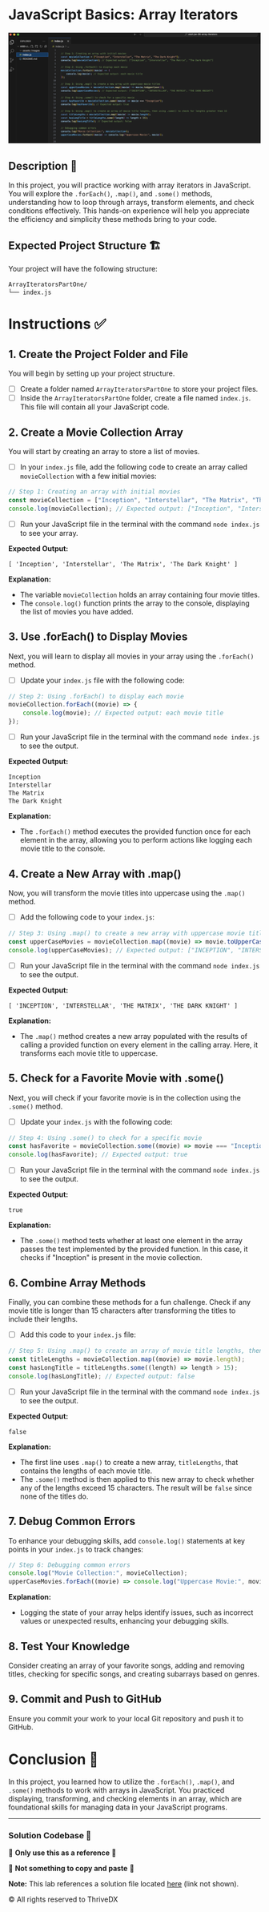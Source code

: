 
# JavaScript Basics: Array Iterators
![Screenshot of the finished webpage](assets/images/complete.png)

## Description 📄
In this project, you will practice working with array iterators in JavaScript. You will explore the `.forEach()`, `.map()`, and `.some()` methods, understanding how to loop through arrays, transform elements, and check conditions effectively. This hands-on experience will help you appreciate the efficiency and simplicity these methods bring to your code.

## Expected Project Structure 🏗️
Your project will have the following structure:
```
ArrayIteratorsPartOne/
└── index.js
```

# Instructions ✅

## 1. **Create the Project Folder and File**
You will begin by setting up your project structure.

- [ ] Create a folder named `ArrayIteratorsPartOne` to store your project files.
- [ ] Inside the `ArrayIteratorsPartOne` folder, create a file named `index.js`. This file will contain all your JavaScript code.

## 2. **Create a Movie Collection Array**
You will start by creating an array to store a list of movies.

- [ ] In your `index.js` file, add the following code to create an array called `movieCollection` with a few initial movies:

```javascript
// Step 1: Creating an array with initial movies
const movieCollection = ["Inception", "Interstellar", "The Matrix", "The Dark Knight"];
console.log(movieCollection); // Expected output: ["Inception", "Interstellar", "The Matrix", "The Dark Knight"]
```

- [ ] Run your JavaScript file in the terminal with the command `node index.js` to see your array.

**Expected Output:**
```
[ 'Inception', 'Interstellar', 'The Matrix', 'The Dark Knight' ]
```

**Explanation:**
- The variable `movieCollection` holds an array containing four movie titles.
- The `console.log()` function prints the array to the console, displaying the list of movies you have added.

## 3. **Use .forEach() to Display Movies**
Next, you will learn to display all movies in your array using the `.forEach()` method.

- [ ] Update your `index.js` file with the following code:

```javascript
// Step 2: Using .forEach() to display each movie
movieCollection.forEach((movie) => {
    console.log(movie); // Expected output: each movie title
});
```

- [ ] Run your JavaScript file in the terminal with the command `node index.js` to see the output.

**Expected Output:**
```
Inception
Interstellar
The Matrix
The Dark Knight
```

**Explanation:**
- The `.forEach()` method executes the provided function once for each element in the array, allowing you to perform actions like logging each movie title to the console.

## 4. **Create a New Array with .map()**
Now, you will transform the movie titles into uppercase using the `.map()` method.

- [ ] Add the following code to your `index.js`:

```javascript
// Step 3: Using .map() to create a new array with uppercase movie titles
const upperCaseMovies = movieCollection.map((movie) => movie.toUpperCase());
console.log(upperCaseMovies); // Expected output: ["INCEPTION", "INTERSTELLAR", "THE MATRIX", "THE DARK KNIGHT"]
```

- [ ] Run your JavaScript file in the terminal with the command `node index.js` to see the output.

**Expected Output:**
```
[ 'INCEPTION', 'INTERSTELLAR', 'THE MATRIX', 'THE DARK KNIGHT' ]
```

**Explanation:**
- The `.map()` method creates a new array populated with the results of calling a provided function on every element in the calling array. Here, it transforms each movie title to uppercase.

## 5. **Check for a Favorite Movie with .some()**
Next, you will check if your favorite movie is in the collection using the `.some()` method.

- [ ] Update your `index.js` with the following code:

```javascript
// Step 4: Using .some() to check for a specific movie
const hasFavorite = movieCollection.some((movie) => movie === "Inception");
console.log(hasFavorite); // Expected output: true
```

- [ ] Run your JavaScript file in the terminal with the command `node index.js` to see the output.

**Expected Output:**
```
true
```

**Explanation:**
- The `.some()` method tests whether at least one element in the array passes the test implemented by the provided function. In this case, it checks if "Inception" is present in the movie collection.

## 6. **Combine Array Methods**
Finally, you can combine these methods for a fun challenge. Check if any movie title is longer than 15 characters after transforming the titles to include their lengths.

- [ ] Add this code to your `index.js` file:

```javascript
// Step 5: Using .map() to create an array of movie title lengths, then using .some() to check for lengths greater than 15
const titleLengths = movieCollection.map((movie) => movie.length);
const hasLongTitle = titleLengths.some((length) => length > 15);
console.log(hasLongTitle); // Expected output: false
```

- [ ] Run your JavaScript file in the terminal with the command `node index.js` to see the output.

**Expected Output:**
```
false
```

**Explanation:**
- The first line uses `.map()` to create a new array, `titleLengths`, that contains the lengths of each movie title.
- The `.some()` method is then applied to this new array to check whether any of the lengths exceed 15 characters. The result will be `false` since none of the titles do.


## 7. **Debug Common Errors**
To enhance your debugging skills, add `console.log()` statements at key points in your `index.js` to track changes:

```javascript
// Step 6: Debugging common errors
console.log("Movie Collection:", movieCollection);
upperCaseMovies.forEach((movie) => console.log("Uppercase Movie:", movie));
```

**Explanation:**
- Logging the state of your array helps identify issues, such as incorrect values or unexpected results, enhancing your debugging skills.

## 8. **Test Your Knowledge**
Consider creating an array of your favorite songs, adding and removing titles, checking for specific songs, and creating subarrays based on genres.

## 9. **Commit and Push to GitHub**
Ensure you commit your work to your local Git repository and push it to GitHub.

# Conclusion 📄
In this project, you learned how to utilize the `.forEach()`, `.map()`, and `.some()` methods to work with arrays in JavaScript. You practiced displaying, transforming, and checking elements in an array, which are foundational skills for managing data in your JavaScript programs.

---

### Solution Codebase 👀
🛑 **Only use this as a reference** 🛑

💾 **Not something to copy and paste** 💾

**Note:** This lab references a solution file located [here](https://github.com/HackerUSA-CE/aisd-jse-06-array-iterators/tree/solution) (link not shown).



© All rights reserved to ThriveDX